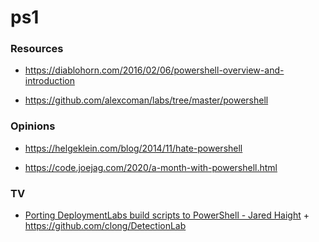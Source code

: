 # ps1

### Resources

- https://diablohorn.com/2016/02/06/powershell-overview-and-introduction

<!-- -->

- https://github.com/alexcoman/labs/tree/master/powershell

### Opinions

- https://helgeklein.com/blog/2014/11/hate-powershell

<!-- -->

- https://code.joejag.com/2020/a-month-with-powershell.html

### TV

- [Porting DeploymentLabs build scripts to PowerShell - Jared Haight](https://www.youtube.com/playlist?list=PLXu5LzFyin-lyIX6KEqmk1fWhc8CQ6wDA) + https://github.com/clong/DetectionLab
